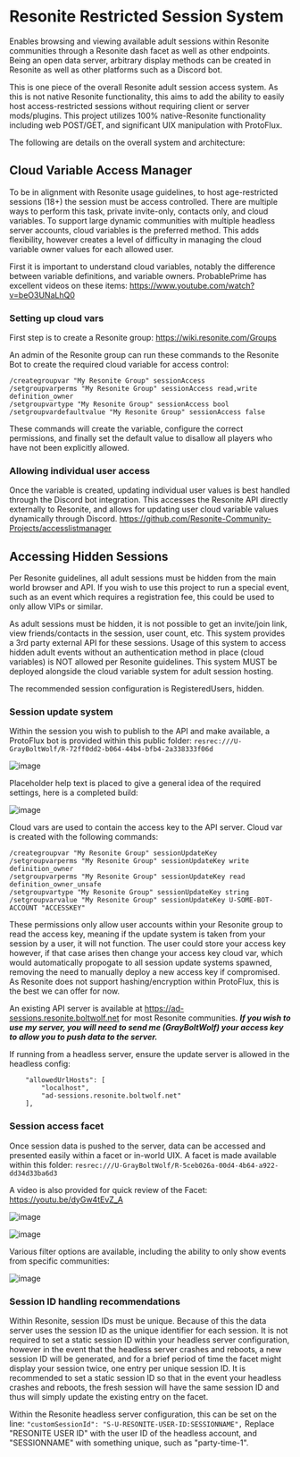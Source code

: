 # Resonite Restricted Session System

Enables browsing and viewing available adult sessions within Resonite communities through a Resonite dash facet as well as other endpoints. Being an open data server, arbitrary display methods can be created in Resonite as well as other platforms such as a Discord bot.

This is one piece of the overall Resonite adult session access system. As this is not native Resonite functionality, this aims to add the ability to easily host access-restricted sessions without requiring client or server mods/plugins. This project utilizes 100% native-Resonite functionality including web POST/GET, and significant UIX manipulation with ProtoFlux.

The following are details on the overall system and architecture:

## Cloud Variable Access Manager

To be in alignment with Resonite usage guidelines, to host age-restricted sessions (18+) the session must be access controlled. There are multiple ways to perform this task, private invite-only, contacts only, and cloud variables. To support large dynamic communities with multiple headless server accounts, cloud variables is the preferred method. This adds flexibility, however creates a level of difficulty in managing the cloud variable owner values for each allowed user.

First it is important to understand cloud variables, notably the difference between variable definitions, and variable owners.
ProbablePrime has excellent videos on these items: https://www.youtube.com/watch?v=beO3UNaLhQ0

### Setting up cloud vars

First step is to create a Resonite group: https://wiki.resonite.com/Groups

An admin of the Resonite group can run these commands to the Resonite Bot to create the required cloud variable for access control:

```
/creategroupvar "My Resonite Group" sessionAccess
/setgroupvarperms "My Resonite Group" sessionAccess read,write definition_owner
/setgroupvartype "My Resonite Group" sessionAccess bool
/setgroupvardefaultvalue "My Resonite Group" sessionAccess false
```

These commands will create the variable, configure the correct permissions, and finally set the default value to disallow all players who have not been explicitly allowed.

### Allowing individual user access

Once the variable is created, updating individual user values is best handled through the Discord bot integration. This accesses the Resonite API directly externally to Resonite, and allows for updating user cloud variable values dynamically through Discord. https://github.com/Resonite-Community-Projects/accesslistmanager

## Accessing Hidden Sessions

Per Resonite guidelines, all adult sessions must be hidden from the main world browser and API. If you wish to use this project to run a special event, such as an event which requires a registration fee, this could be used to only allow VIPs or similar.

As adult sessions must be hidden, it is not possible to get an invite/join link, view friends/contacts in the session, user count, etc. This system provides a 3rd party external API for these sessions. Usage of this system to access hidden adult events without an authentication method in place (cloud variables) is NOT allowed per Resonite guidelines. This system MUST be deployed alongside the cloud variable system for adult session hosting.

The recommended session configuration is RegisteredUsers, hidden.

### Session update system

Within the session you wish to publish to the API and make available, a ProtoFlux bot is provided within this public folder:
`resrec:///U-GrayBoltWolf/R-72ff0dd2-b064-44b4-bfb4-2a338333f06d`

![image](https://user-images.githubusercontent.com/4554196/192861133-5d0f481c-bacd-4a7d-828d-fd173e92b766.png)

Placeholder help text is placed to give a general idea of the required settings, here is a completed build:

![image](https://user-images.githubusercontent.com/4554196/192861473-1ab52d16-032d-49fd-99c8-e6d5fd1ea93c.png)

Cloud vars are used to contain the access key to the API server. Cloud var is created with the following commands:

```
/creategroupvar "My Resonite Group" sessionUpdateKey
/setgroupvarperms "My Resonite Group" sessionUpdateKey write definition_owner
/setgroupvarperms "My Resonite Group" sessionUpdateKey read definition_owner_unsafe
/setgroupvartype "My Resonite Group" sessionUpdateKey string
/setgroupvarvalue "My Resonite Group" sessionUpdateKey U-SOME-BOT-ACCOUNT "ACCESSKEY"
```

These permissions only allow user accounts within your Resonite group to read the access key, meaning if the update system is taken from your session by a user, it will not function. The user could store your access key however, if that case arises then change your access key cloud var, which would automatically propogate to all session update systems spawned, removing the need to manually deploy a new access key if compromised. As Resonite does not support hashing/encryption within ProtoFlux, this is the best we can offer for now.

An existing API server is available at https://ad-sessions.resonite.boltwolf.net for most Resonite communities. ***If you wish to use my server, you will need to send me (GrayBoltWolf) your access key to allow you to push data to the server.***

If running from a headless server, ensure the update server is allowed in the headless config:

```  
    "allowedUrlHosts": [
        "localhost",
        "ad-sessions.resonite.boltwolf.net"
    ],
```

### Session access facet

Once session data is pushed to the server, data can be accessed and presented easily within a facet or in-world UIX. A facet is made available within this folder: `resrec:///U-GrayBoltWolf/R-5ceb026a-00d4-4b64-a922-dd34d33ba6d3`

A video is also provided for quick review of the Facet: https://youtu.be/dyGw4tEvZ_A

![image](https://user-images.githubusercontent.com/4554196/192862722-3de6dafb-9d29-4ed5-9a8f-b5ed41148f4d.png)

![image](https://user-images.githubusercontent.com/4554196/192862782-6463a985-06a2-403d-b185-1fc09dffcf43.png)

Various filter options are available, including the ability to only show events from specific communities:

![image](https://user-images.githubusercontent.com/4554196/192862928-f868eefd-c8c7-4f96-b4cf-3354eeeee883.png)

### Session ID handling recommendations

Within Resonite, session IDs must be unique. Because of this the data server uses the session ID as the unique identifier for each session. It is not required to set a static session ID within your headless server configuration, however in the event that the headless server crashes and reboots, a new session ID will be generated, and for a brief period of time the facet might display your session twice, one entry per unique session ID. It is recommended to set a static session ID so that in the event your headless crashes and reboots, the fresh session will have the same session ID and thus will simply update the existing entry on the facet.

Within the Resonite headless server configuration, this can be set on the line: `"customSessionId": "S-U-RESONITE-USER-ID:SESSIONNAME",`
Replace "RESONITE USER ID" with the user ID of the headless account, and "SESSIONNAME" with something unique, such as "party-time-1".
